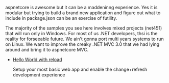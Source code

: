aspnetcore is awesome but it can be a maddeninng experience. Yes it is modular but trying to build a brand new application and figure out what to include in package.json can be an exercise of futility.

The majority of the samples you see here involves mixed projects (net451) that will run only in Windows. For most of us .NET developers, thsi is the reality for forseeable future. We ain't gonna port multi years systems to run on Linux. We want to improve the creaky .NET MVC 3.0 that we had lying around and bring it to aspnetcore MVC.

* [Hello World with reload](,,/,,/tree/master/hello-world-with-reload)

  Setup your most basic web app and enable the change+refresh development experience